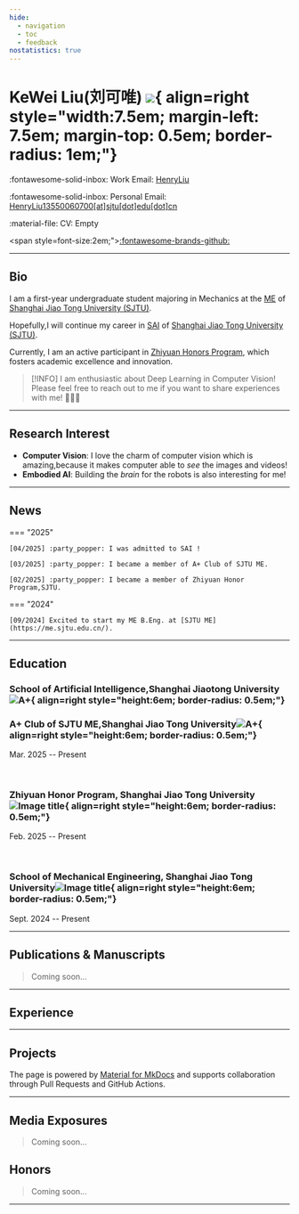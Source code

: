 ```yaml
---
hide:
  - navigation
  - toc
  - feedback
nostatistics: true
---
```


# KeWei Liu(刘可唯) ![](./academy.assets/avatar1.jpg){ align=right style="width:7.5em; margin-left: 7.5em; margin-top: 0.5em; border-radius: 1em;"}

<!--:fontawesome-solid-building: Office: [424, 60 5th Ave, New York, NY 10011](https://maps.app.goo.gl/N7m2fM5EbM3TToB79)-->

:fontawesome-solid-inbox: Work Email: [HenryLiu](mailto:HenryLiu13550060700@sjtu.edu.cn)

:fontawesome-solid-inbox: Personal Email: [HenryLiu13550060700[at]sjtu[dot]edu[dot]cn](mailto:2313287840@qq.com)

:material-file: CV: Empty

<span style=font-size:2em;">[:fontawesome-brands-github:](https://github.com/6chHenry)</span>

---

## Bio

I am a first-year undergraduate student majoring in Mechanics at the [ME](https://me.sjtu.edu.cn/) of [Shanghai Jiao Tong University (SJTU)](https://en.sjtu.edu.cn/). 

Hopefully,I will continue my career in  [SAI](https://soai.sjtu.edu.cn/) of [Shanghai Jiao Tong University (SJTU)](https://en.sjtu.edu.cn/). 

Currently, I am an active participant in [Zhiyuan Honors Program](https://en.zhiyuan.sjtu.edu.cn/), which fosters academic excellence and innovation.

> [!INFO] I am enthusiastic about Deep Learning in Computer Vision! Please feel free to reach out to me if you want to share experiences with me! 🥰🥰🥰


---

## Research Interest

- **Computer Vision**: I love the charm of computer vision which is amazing,because it makes computer able to *see* the images and videos!
- **Embodied AI**: Building the *brain* for the robots is also interesting for me!

---

## News

=== "2025"

    [04/2025] :party_popper: I was admitted to SAI !
    
    [03/2025] :party_popper: I became a member of A+ Club of SJTU ME.
    
    [02/2025] :party_popper: I became a member of Zhiyuan Honor Program,SJTU.

=== "2024"

    [09/2024] Excited to start my ME B.Eng. at [SJTU ME](https://me.sjtu.edu.cn/).

---

## Education

### School of Artificial Intelligence,Shanghai Jiaotong University![A+](./academy.assets/flogo.png){ align=right style="height:6em; border-radius: 0.5em;"}



### A+ Club of SJTU ME,Shanghai Jiao Tong University![A+](./academy.assets/aplus.jpg){ align=right style="height:6em; border-radius: 0.5em;"}

Mar. 2025 -- Present

<br>

### Zhiyuan Honor Program, Shanghai Jiao Tong University![Image title](./academy.assets/sjtu.png){ align=right style="height:6em; border-radius: 0.5em;"}

Feb. 2025 -- Present

<br>

### School of Mechanical Engineering, Shanghai Jiao Tong University![Image title](./academy.assets/sjtu-1740821286474-3.png){ align=right style="height:6em; border-radius: 0.5em;"}

Sept. 2024 -- Present

---

## Publications & Manuscripts

> Coming soon...

---

## Experience

---

## Projects

The page is powered by [Material for MkDocs](https://squidfunk.github.io/mkdocs-material/) and supports collaboration through Pull Requests and GitHub Actions.

---

## Media Exposures

> Coming soon...

## Honors

> Coming soon...

---



<div align="center">
    <div align="center" style="width:20%">
        <script type="text/javascript" id="clustrmaps" src="//clustrmaps.com/map_v2.js?d=_1g20YoX1boCjXuxcNhGdbnRQiA2LG8IlLZwCYTAPUQ&cl=ffffff&w=a"></script>
    </div>
</div>
